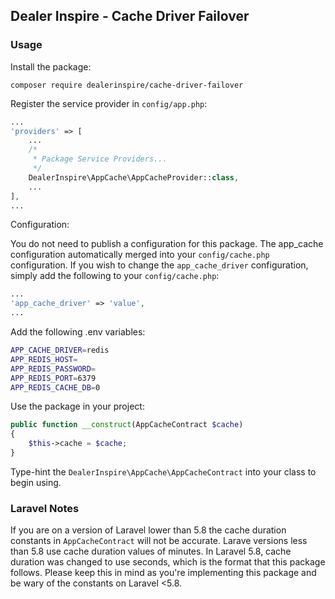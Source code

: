 ## Dealer Inspire - Cache Driver Failover

### Usage

Install the package:
```
composer require dealerinspire/cache-driver-failover
```

Register the service provider in `config/app.php`:
```php
...
'providers' => [
    ...
    /*
     * Package Service Providers...
     */
    DealerInspire\AppCache\AppCacheProvider::class,
    ...
],
...
```

Configuration:

You do not need to publish a configuration for this package. The app_cache configuration
automatically merged into your `config/cache.php` configuration. If you wish to change the
`app_cache_driver` configuration, simply add the following to your `config/cache.php`:
```php
...
'app_cache_driver' => 'value',
...
```

Add the following .env variables:
```bash
APP_CACHE_DRIVER=redis
APP_REDIS_HOST=
APP_REDIS_PASSWORD=
APP_REDIS_PORT=6379
APP_REDIS_CACHE_DB=0
```

Use the package in your project:
```php
public function __construct(AppCacheContract $cache)
{
    $this->cache = $cache;
}
```
Type-hint the `DealerInspire\AppCache\AppCacheContract` into your class to begin using.

### Laravel Notes

If you are on a version of Laravel lower than 5.8 the cache duration constants in `AppCacheContract`
will not be accurate. Larave versions less than 5.8 use cache duration values of minutes. In Laravel 5.8,
cache duration was changed to use seconds, which is the format that this package follows. Please keep
this in mind as you're implementing this package and be wary of the constants on Laravel <5.8.
